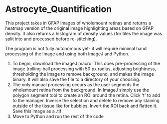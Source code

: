 # Astrocyte_Quantification
This project takes in GFAP images of wholemount retinas and returns a heatmap version of the original image highlighting areas based on GFAP density. It also returns a histogram of density values (for tiles the image was split into and processed before re-stitching).

The program is not fully autonomous yet- it will require minimal hand processing of the image and using both ImageJ and Python. 

1. To begin, download the imageJ macro. This does pre-processing of the image (rolling-ball processing with 50 px radius, adjusting brightness, thresholding the image to remove background, and makes the image binary. It will also save the file to a directory of your choosing.
2. The only manual processing occurs as the user segments the wholemount retina from the background. In ImageJ simply use the polygon segment tool to create an ROI around the retina. Click 't' to add to the manager. Inverse the selection and delete to remove any staining outside of the tissue like for bubbles. Invert the ROI back and flatten it. Save this image as a .tif
3. Move to Python and run the rest of the code
